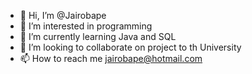 - 👋 Hi, I’m @Jairobape
- 👀 I’m interested in programming
- 🌱 I’m currently learning Java and SQL
- 💞️ I’m looking to collaborate on project to th University
- 📫 How to reach me jairobape@hotmail.com

<!---
Jairobape/Jairobape is a ✨ special ✨ repository because its `README.md` (this file) appears on your GitHub profile.
You can click the Preview link to take a look at your changes.
--->
